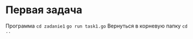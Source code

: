 #                   Первая задача

  Программа
`cd zadanie1`
`go run task1.go`
  Вернуться в корневую папку
 `cd ..`
